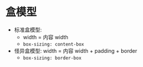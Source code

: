 # 盒模型

-   标准盒模型:
    -   width = 内容 width
    -   `box-sizing: content-box`
-   怪异盒模型: width = 内容 width + padding + border
    -   `box-sizing: border-box`
